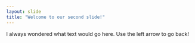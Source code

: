 ```yaml
---
layout: slide
title: "Welcome to our second slide!"
---
```

I always wondered what text would go here.
Use the left arrow to go back!
